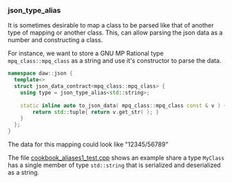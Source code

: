 ### json_type_alias

It is sometimes desirable to map a class to be parsed like that of another type of mapping or another class. This, can
allow parsing the json data as a number and constructing a class.

For instance, we want to store a GNU MP Rational type `mpq_class::mpq_class` as a string and use it's constructor to
parse the data.

```cpp
namespace daw::json {
  template<>
  struct json_data_contract<mpq_class::mpq_class> {
    using type = json_type_alias<std::string>;
    
    static inline auto to_json_data( mpq_class::mpq_class const & v ) {
        return std::tuple{ return v.get_str( ); }
    }
  };
}
```

The data for this mapping could look like "12345/56789"

The
file [cookbook_aliases1_test.cpp](https://raw.githubusercontent.com/beached/daw_json_link/v3/tests/src/cookbook_aliases1_test.cpp)
shows an example share a type `MyClass` has a single member of type `std::string` that is serialized and deserialized as
a string.